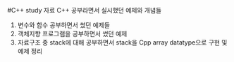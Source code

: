 #C++ study 자료
C++ 공부라면서 실시했던 예제와 개념들
1. 변수와 함수 공부하면서 썼던 예제들
2. 객체지향 프로그램을 공부하면서 썼던 예제
3. 자료구조 중 stack에 대해 공부하면서 stack을 Cpp array datatype으로 구현 및 예제 정리

